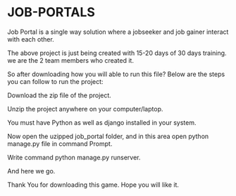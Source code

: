 # JOB-PORTALS
Job Portal is a single way solution where a jobseeker and job gainer interact with each other.

The above project is just being created with 15-20 days of 30 days training. we are the 2 team members who created it.

So after downloading how you will able to run this file? Below are the steps you can follow to run the project:

Download the zip file of the project.

Unzip the project anywhere on your computer/laptop.

You must have Python as well as django installed in your system.

Now open the uzipped job_portal folder, and in this area open python manage.py file in command Prompt.

Write command python manage.py runserver.

And here we go.

Thank You for downloading this game. Hope you will like it.
